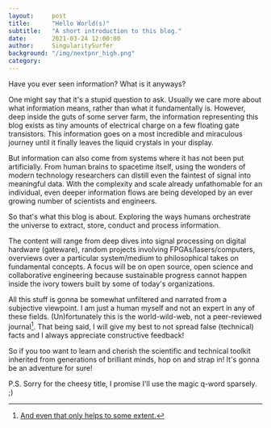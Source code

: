 ```yaml
---
layout:     post
title:      "Hello World(s)"
subtitle:   "A short introduction to this blog."
date:       2021-03-24 12:00:00
author:     SingularitySurfer
background: "/img/nextpnr_high.png"
category:
---
```


Have you ever seen information? What is it anyways?

<!-- What is it anyways? What can we do with it? -->
<!-- Questions asked by the utterly deranged!! -->

One might say that it's a stupid question to ask. Usually we care more about what information means, rather than what it fundamentally is.
However, deep inside the guts of some server farm, the information representing this blog exists as tiny amounts of electrical charge on a few floating gate transistors. This information goes on a most incredible and miraculous journey until it finally leaves the liquid crystals in your display.

<!-- , through circuit elements and liquid crystals in your display and finally passing through your eyeballs. -->

But information can also come from systems where it has not been put artificially. From human brains to spacetime itself, using the wonders of modern technology researchers can distill even the faintest of signal into meaningful data. With the complexity and scale already unfathomable for an individual, even deeper information flows are being developed by an ever growing number of scientists and engineers.

<!-- But information can also come from systems where it has not been put artificially. The art of measuring an unknown physical quantity is at an equally staggering level. From gravitational waves to subatomic particles, information deeply hidden in the fabric of reality is now being accessed and added to the ever growing bla. TODO -->


<!-- However, if you start to dig a bit into how our current and future machines make this information flow, you will come across some of the weirdest and most wonderful stuff you can find in this world. -->
<!-- Ofc there are other interesting things like life that also processes information in crazy ways! -->

So that's what this blog is about. Exploring the ways humans orchestrate the universe to extract, store, conduct and process information.


The content will range from deep dives into signal processing on digital hardware (gateware), random projects involving FPGAs/lasers/computers, overviews over a particular system/medium to philosophical takes on fundamental concepts. A focus will be on open source, open science and collaborative engineering because sustainable progress cannot happen inside the ivory towers built by some of today's organizations.

 <!-- Since modern society rests upon the
It is up to us to design the next generation of information systems in a way that leaves vital -->

All this stuff is gonna be somewhat unfiltered and narrated from a subjective viewpoint. I am just a human myself and not an expert in any of these fields. (Un)fortunately this is the world-wild-web, not a peer-reviewed journal[^1]. That being said, I will give my best to not spread false (technical) facts and I always appreciate constructive feedback!

So if you too want to learn and cherish the scientific and technical toolkit inherited from generations of brilliant minds, hop on and strap in! It's gonna be an adventure for sure!

P.S. Sorry for the cheesy title, I promise I'll use the magic q-word sparsely. ;)

[^1]: [And even that only helps to some extent.](https://www.ncbi.nlm.nih.gov/pmc/articles/PMC1182327/)

<!--
Well, here is some: A cheesy blog post titled "Hello World(s)".

Wow, what a creative way to start a blog! Not really, but it's just too good of a line to not not use it.
Because


- CATCHEN!!!
- was kommt?
- welche art?
- open source stuff
- hype
- not for physicists and software engineers
- sometimes hardcore ecplicit engineering (signal processing) content
- sometimes rants about awesome topics

- DISCLAIMER I am human and wrong most of the time (just like much of the published research)
- this is the internet. no peer review process!
- i try to be responsible and not too misleading -->

